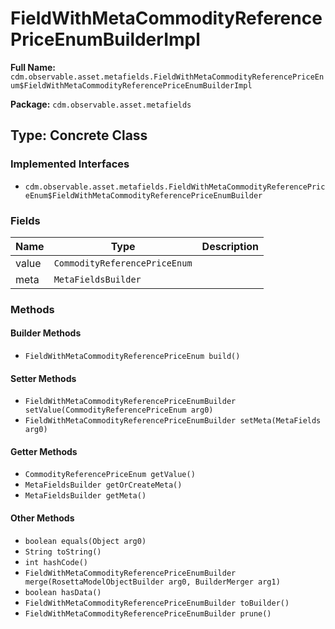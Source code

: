 # FieldWithMetaCommodityReferencePriceEnumBuilderImpl

**Full Name:** `cdm.observable.asset.metafields.FieldWithMetaCommodityReferencePriceEnum$FieldWithMetaCommodityReferencePriceEnumBuilderImpl`

**Package:** `cdm.observable.asset.metafields`

## Type: Concrete Class

### Implemented Interfaces

- `cdm.observable.asset.metafields.FieldWithMetaCommodityReferencePriceEnum$FieldWithMetaCommodityReferencePriceEnumBuilder`

### Fields

| Name | Type | Description |
|------|------|-------------|
| value | `CommodityReferencePriceEnum` |  |
| meta | `MetaFieldsBuilder` |  |

### Methods

#### Builder Methods

- `FieldWithMetaCommodityReferencePriceEnum build()`

#### Setter Methods

- `FieldWithMetaCommodityReferencePriceEnumBuilder setValue(CommodityReferencePriceEnum arg0)`
- `FieldWithMetaCommodityReferencePriceEnumBuilder setMeta(MetaFields arg0)`

#### Getter Methods

- `CommodityReferencePriceEnum getValue()`
- `MetaFieldsBuilder getOrCreateMeta()`
- `MetaFieldsBuilder getMeta()`

#### Other Methods

- `boolean equals(Object arg0)`
- `String toString()`
- `int hashCode()`
- `FieldWithMetaCommodityReferencePriceEnumBuilder merge(RosettaModelObjectBuilder arg0, BuilderMerger arg1)`
- `boolean hasData()`
- `FieldWithMetaCommodityReferencePriceEnumBuilder toBuilder()`
- `FieldWithMetaCommodityReferencePriceEnumBuilder prune()`

